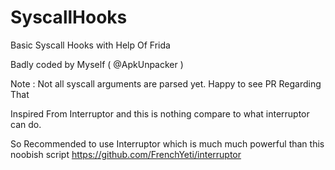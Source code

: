 # SyscallHooks
Basic Syscall Hooks with Help Of Frida

Badly coded by Myself ( @ApkUnpacker )

Note : Not all syscall arguments are parsed yet. Happy to see PR Regarding That

Inspired From Interruptor and this is nothing compare to what interruptor can do.

So Recommended to use Interruptor which is much much powerful than this noobish script
https://github.com/FrenchYeti/interruptor

